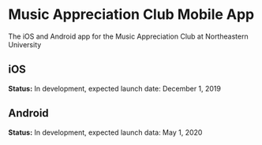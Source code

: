 # Music Appreciation Club Mobile App
The iOS and Android app for the Music Appreciation Club at Northeastern University

## iOS
**Status:** In development, expected launch date: December 1, 2019

## Android
**Status:** In development, expected launch data: May 1, 2020
